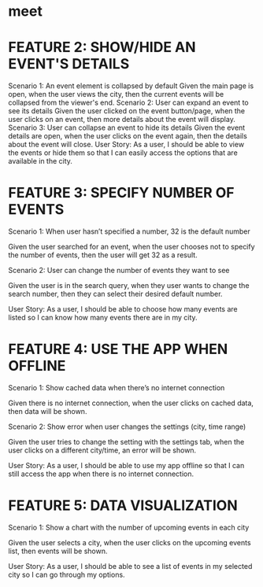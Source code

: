 # meet

# FEATURE 2: SHOW/HIDE AN EVENT'S DETAILS 
Scenario 1: An event element is collapsed by default
Given the main page is open, when the user views the city, then the current events will be collapsed from the viewer's end. 
Scenario 2: User can expand an event to see its details
Given the user clicked on the event button/page, when the user clicks on an event, then more details about the event will display.
Scenario 3: User can collapse an event to hide its details
Given the event details are open, when the user clicks on the event again, then the details about the event will close. 
User Story: As a user, I should be able to view the events or hide them so that I can easily access the options that are available in the city.


# FEATURE 3: SPECIFY NUMBER OF EVENTS

Scenario 1: When user hasn’t specified a number, 32 is the default number

Given the user searched for an event, when the user chooses not to specify the number of events, then the user will get 32 as a result. 

Scenario 2: User can change the number of events they want to see

Given the user is in the search query, when they user wants to change the search number, then they can select their desired default number. 

User Story: As a user, I should be able to choose how many events are listed so I can know how many events there are in my city. 

# FEATURE 4: USE THE APP WHEN OFFLINE

Scenario 1: Show cached data when there’s no internet connection

Given there is no internet connection, when the user clicks on cached data, then data will be shown. 

Scenario 2: Show error when user changes the settings (city, time range)

Given the user tries to change the setting with the settings tab, when the user clicks on a different city/time, an error will be shown. 

User Story: As a user, I should be able to use my app offline so that I can still access the app when there is no internet connection. 

# FEATURE 5: DATA VISUALIZATION

Scenario 1: Show a chart with the number of upcoming events in each city

Given the user selects a city, when the user clicks on the upcoming events list, then events will be shown. 

User Story: As a user, I should be able to see a list of events in my selected city so I can go through my options.
